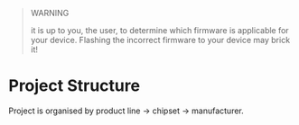 > WARNING 
>
> it is up to you, the user, to determine which firmware is applicable for your device.
> Flashing the incorrect firmware to your device may brick it!


# Project Structure
Project is organised by product line -> chipset -> manufacturer.

```

```